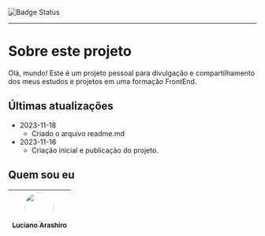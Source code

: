 ![Badge Status](https://img.shields.io/badge/Status-Em_desenvolvimento-green)

---

# Sobre este projeto
Olá, mundo!
Este é um projeto pessoal para divulgação e compartilhamento dos meus estudos e projetos em uma formação FrontEnd.

## Últimas atualizações
- 2023-11-18
    - Criado o arquivo readme.md
- 2023-11-16
    - Criação inicial e publicação do projeto.

## Quem sou eu


| [<img src="https://github.com/lucianoarashiro.png" width="60px;" style="border-radius: 50%;"/><br><sub>Luciano Arashiro</sub>](https://github.com/lucianoarashiro/portifolio) |
| :---: |
